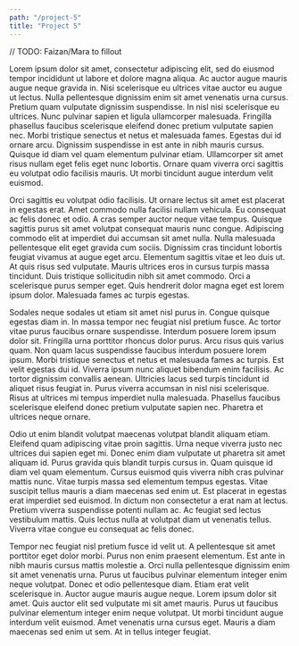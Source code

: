 ```yaml
---
path: "/project-5"
title: "Project 5"
---
```


// TODO: Faizan/Mara to fillout

Lorem ipsum dolor sit amet, consectetur adipiscing elit, sed do eiusmod tempor incididunt ut labore et dolore magna aliqua. Ac auctor augue mauris augue neque gravida in. Nisi scelerisque eu ultrices vitae auctor eu augue ut lectus. Nulla pellentesque dignissim enim sit amet venenatis urna cursus. Pretium quam vulputate dignissim suspendisse. In nisl nisi scelerisque eu ultrices. Nunc pulvinar sapien et ligula ullamcorper malesuada. Fringilla phasellus faucibus scelerisque eleifend donec pretium vulputate sapien nec. Morbi tristique senectus et netus et malesuada fames. Egestas dui id ornare arcu. Dignissim suspendisse in est ante in nibh mauris cursus. Quisque id diam vel quam elementum pulvinar etiam. Ullamcorper sit amet risus nullam eget felis eget nunc lobortis. Ornare quam viverra orci sagittis eu volutpat odio facilisis mauris. Ut morbi tincidunt augue interdum velit euismod.

Orci sagittis eu volutpat odio facilisis. Ut ornare lectus sit amet est placerat in egestas erat. Amet commodo nulla facilisi nullam vehicula. Eu consequat ac felis donec et odio. A cras semper auctor neque vitae tempus. Quisque sagittis purus sit amet volutpat consequat mauris nunc congue. Adipiscing commodo elit at imperdiet dui accumsan sit amet nulla. Nulla malesuada pellentesque elit eget gravida cum sociis. Dignissim cras tincidunt lobortis feugiat vivamus at augue eget arcu. Elementum sagittis vitae et leo duis ut. At quis risus sed vulputate. Mauris ultrices eros in cursus turpis massa tincidunt. Duis tristique sollicitudin nibh sit amet commodo. Orci a scelerisque purus semper eget. Quis hendrerit dolor magna eget est lorem ipsum dolor. Malesuada fames ac turpis egestas.

Sodales neque sodales ut etiam sit amet nisl purus in. Congue quisque egestas diam in. In massa tempor nec feugiat nisl pretium fusce. Ac tortor vitae purus faucibus ornare suspendisse. Interdum posuere lorem ipsum dolor sit. Fringilla urna porttitor rhoncus dolor purus. Arcu risus quis varius quam. Non quam lacus suspendisse faucibus interdum posuere lorem ipsum. Morbi tristique senectus et netus et malesuada fames ac turpis. Est velit egestas dui id. Viverra ipsum nunc aliquet bibendum enim facilisis. Ac tortor dignissim convallis aenean. Ultricies lacus sed turpis tincidunt id aliquet risus feugiat in. Purus viverra accumsan in nisl nisi scelerisque. Risus at ultrices mi tempus imperdiet nulla malesuada. Phasellus faucibus scelerisque eleifend donec pretium vulputate sapien nec. Pharetra et ultrices neque ornare.

Odio ut enim blandit volutpat maecenas volutpat blandit aliquam etiam. Eleifend quam adipiscing vitae proin sagittis. Urna neque viverra justo nec ultrices dui sapien eget mi. Donec enim diam vulputate ut pharetra sit amet aliquam id. Purus gravida quis blandit turpis cursus in. Quam quisque id diam vel quam elementum. Cursus euismod quis viverra nibh cras pulvinar mattis nunc. Vitae turpis massa sed elementum tempus egestas. Vitae suscipit tellus mauris a diam maecenas sed enim ut. Est placerat in egestas erat imperdiet sed euismod. In dictum non consectetur a erat nam at lectus. Pretium viverra suspendisse potenti nullam ac. Ac feugiat sed lectus vestibulum mattis. Quis lectus nulla at volutpat diam ut venenatis tellus. Viverra vitae congue eu consequat ac felis donec.

Tempor nec feugiat nisl pretium fusce id velit ut. A pellentesque sit amet porttitor eget dolor morbi. Purus non enim praesent elementum. Est ante in nibh mauris cursus mattis molestie a. Orci nulla pellentesque dignissim enim sit amet venenatis urna. Purus ut faucibus pulvinar elementum integer enim neque volutpat. Donec et odio pellentesque diam. Etiam erat velit scelerisque in. Auctor augue mauris augue neque. Lorem ipsum dolor sit amet. Quis auctor elit sed vulputate mi sit amet mauris. Purus ut faucibus pulvinar elementum integer enim neque volutpat. Ut morbi tincidunt augue interdum velit euismod. Amet venenatis urna cursus eget. Mauris a diam maecenas sed enim ut sem. At in tellus integer feugiat.
